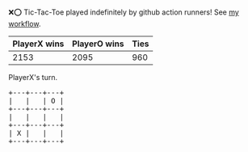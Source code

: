 :x::o: Tic-Tac-Toe played indefinitely by github action runners! See [my workflow](.github/workflows/play.yaml).

|PlayerX wins|PlayerO wins|Ties|
|-|-|-|
|2153|2095|960|

PlayerX's turn.

<pre>
+---+---+---+
|   |   | O |
+---+---+---+
|   |   |   |
+---+---+---+
| X |   |   |
+---+---+---+
</pre>